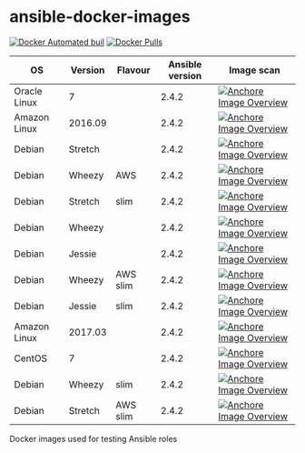 # ansible-docker-images
[![Docker Automated buil](https://img.shields.io/docker/automated/danvaida/ansible-docker-images.svg)](https://hub.docker.com/r/danvaida/ansible-docker-images/)
[![Docker Pulls](https://img.shields.io/docker/pulls/danvaida/ansible-docker-images.svg)](https://hub.docker.com/r/danvaida/ansible-docker-images/)

| OS           | Version | Flavour  | Ansible version | Image scan               |
|--------------|---------|----------|-----------------|--------------------------|
| Oracle Linux | 7       |          | 2.4.2           | [![Anchore Image Overview](https://anchore.io/service/badges/image/4ea5a4a9cc4b7be09db91b7b3093eff1409b82aae8817fdc7197065d50b36de6)][1]|
| Amazon Linux | 2016.09 |          | 2.4.2           | [![Anchore Image Overview](https://anchore.io/service/badges/image/152f0153c76b0e66b6ee656a0dbbf28678fd573717f49d4e987412cdbdddecdf)][2]|
| Debian       | Stretch |          | 2.4.2           | [![Anchore Image Overview](https://anchore.io/service/badges/image/0460e2a23ce27d16db8a798371e71cf8fcb362fc412e920b70ce6d4ca4476df9)][3]|
| Debian       | Wheezy  | AWS      | 2.4.2           | [![Anchore Image Overview](https://anchore.io/service/badges/image/ccf94b8d19f2f284bc871eb5c697c69ba2f4646253315889ee5ca11ca201aa01)][4]|
| Debian       | Stretch | slim     | 2.4.2           | [![Anchore Image Overview](https://anchore.io/service/badges/image/69fb9d58c318b5dc663006f65ec6e0a599fd5bc5bb0c1e56132a597141def2d1)][5]|
| Debian       | Wheezy  |          | 2.4.2           | [![Anchore Image Overview](https://anchore.io/service/badges/image/cae1ab29b37e938df5d4ab9ba6b2638c77c41782b2c70d5aa4e2b59a28146054)][6]|
| Debian       | Jessie  |          | 2.4.2           | [![Anchore Image Overview](https://anchore.io/service/badges/image/924f930e913088740cfba7de8b46235b717bc4ed6e2082351e77b6435c7da5e0)][7]|
| Debian       | Wheezy  | AWS slim | 2.4.2           | [![Anchore Image Overview](https://anchore.io/service/badges/image/4b8acc7e2267a72a719f08b12321036d605c64b6be7275dfe893912843794b21)][8]|
| Debian       | Jessie  | slim     | 2.4.2           | [![Anchore Image Overview](https://anchore.io/service/badges/image/26143dbdfb8b7cc478f014104cb8db4c78524d2a2b500dd04bbe8a9ecbcf9352)][9]|
| Amazon Linux | 2017.03 |          | 2.4.2           | [![Anchore Image Overview](https://anchore.io/service/badges/image/b1912b8852ddf86e2c8e3fad9fdc4cc380c763c7d573f8880f91e9ab38ef4b84)][10]|
| CentOS       | 7       |          | 2.4.2           | [![Anchore Image Overview](https://anchore.io/service/badges/image/f2bc084041a65c480a8f823a48b9b0c2e409de70009b4170b41ee68f470dda92)][11]|
| Debian       | Wheezy  | slim     | 2.4.2           | [![Anchore Image Overview](https://anchore.io/service/badges/image/5dd3d80e318deec6506a4daa36e527f7ab7f7bafa542392ca72a36f6e5df84c8)][12]|
| Debian       | Stretch | AWS slim | 2.4.2           | [![Anchore Image Overview](https://anchore.io/service/badges/image/9c2d4ecbe822ac84dfff441b79ebe50317bfd323150ed04b1dd3fdc001f61aad)][13]|

Docker images used for testing Ansible roles

[1]: https://anchore.io/image/dockerhub/danvaida%2Fansible-docker-images%3Aoracle-7
[2]: https://anchore.io/image/dockerhub/danvaida%2Fansible-docker-images%3Aamazon-2016.09
[3]: https://anchore.io/image/dockerhub/danvaida%2Fansible-docker-images%3Adebian-stretch
[4]: https://anchore.io/image/dockerhub/danvaida%2Fansible-docker-images%3Adebian-wheezy-aws
[5]: https://anchore.io/image/dockerhub/danvaida%2Fansible-docker-images%3Adebian-stretch-slim
[6]: https://anchore.io/image/dockerhub/danvaida%2Fansible-docker-images%3Adebian-wheezy
[7]: https://anchore.io/image/dockerhub/danvaida%2Fansible-docker-images%3Adebian-jessie
[8]: https://anchore.io/image/dockerhub/danvaida%2Fansible-docker-images%3Adebian-wheezy-aws-slim
[9]: https://anchore.io/image/dockerhub/danvaida%2Fansible-docker-images%3Adebian-jessie-slim
[10]:https://anchore.io/image/dockerhub/danvaida%2Fansible-docker-images%3Aamazon-2017.03
[11]:https://anchore.io/image/dockerhub/danvaida%2Fansible-docker-images%3Acentos-7
[12]:https://anchore.io/image/dockerhub/danvaida%2Fansible-docker-images%3Adebian-wheezy-slim
[13]:https://anchore.io/image/dockerhub/danvaida%2Fansible-docker-images%3Adebian-stretch-aws-slim
